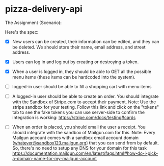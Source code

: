 # pizza-delivery-api

The Assignment (Scenario):

Here's the spec:

- [x] New users can be created, their information can be edited, and they can be deleted. We should store their name, email address, and street address.
- [x] Users can log in and log out by creating or destroying a token.
- [x] When a user is logged in, they should be able to GET all the possible menu items (these items can be hardcoded into the system).
- [ ] logged-in user should be able to fill a shopping cart with menu items

- [ ] A logged-in user should be able to create an order. You should integrate with the Sandbox of Stripe.com to accept their payment. Note: Use the stripe sandbox for your testing. Follow this link and click on the "tokens" tab to see the fake tokens you can use server-side to confirm the integration is working: https://stripe.com/docs/testing#cards
- [ ] When an order is placed, you should email the user a receipt. You should integrate with the sandbox of Mailgun.com for this. Note: Every Mailgun account comes with a sandbox email account domain (whatever@sandbox123.mailgun.org) that you can send from by default. So, there's no need to setup any DNS for your domain for this task https://documentation.mailgun.com/en/latest/faqs.html#how-do-i-pick-a-domain-name-for-my-mailgun-account
